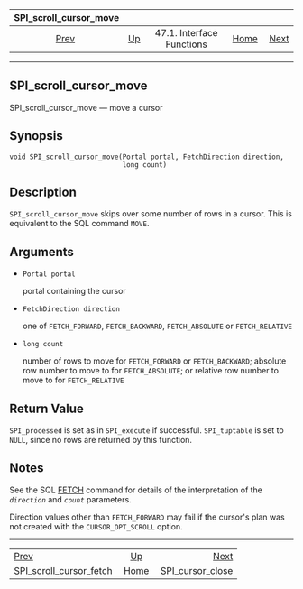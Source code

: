 <!--?xml version="1.0" encoding="UTF-8" standalone="no"?-->

|                      SPI\_scroll\_cursor\_move                      |                                                      |                           |                                                       |                                                       |
| :-----------------------------------------------------------------: | :--------------------------------------------------- | :-----------------------: | ----------------------------------------------------: | ----------------------------------------------------: |
| [Prev](spi-spi-scroll-cursor-fetch.html "SPI_scroll_cursor_fetch")  | [Up](spi-interface.html "47.1. Interface Functions") | 47.1. Interface Functions | [Home](index.html "PostgreSQL 17devel Documentation") |  [Next](spi-spi-cursor-close.html "SPI_cursor_close") |

***

## SPI\_scroll\_cursor\_move

SPI\_scroll\_cursor\_move — move a cursor

## Synopsis

    void SPI_scroll_cursor_move(Portal portal, FetchDirection direction,
                                long count)

## Description

`SPI_scroll_cursor_move` skips over some number of rows in a cursor. This is equivalent to the SQL command `MOVE`.

## Arguments

* `Portal portal`

    portal containing the cursor

* `FetchDirection direction`

    one of `FETCH_FORWARD`, `FETCH_BACKWARD`, `FETCH_ABSOLUTE` or `FETCH_RELATIVE`

* `long count`

    number of rows to move for `FETCH_FORWARD` or `FETCH_BACKWARD`; absolute row number to move to for `FETCH_ABSOLUTE`; or relative row number to move to for `FETCH_RELATIVE`

## Return Value

`SPI_processed` is set as in `SPI_execute` if successful. `SPI_tuptable` is set to `NULL`, since no rows are returned by this function.

## Notes

See the SQL [FETCH](sql-fetch.html "FETCH") command for details of the interpretation of the *`direction`* and *`count`* parameters.

Direction values other than `FETCH_FORWARD` may fail if the cursor's plan was not created with the `CURSOR_OPT_SCROLL` option.

***

|                                                                     |                                                       |                                                       |
| :------------------------------------------------------------------ | :---------------------------------------------------: | ----------------------------------------------------: |
| [Prev](spi-spi-scroll-cursor-fetch.html "SPI_scroll_cursor_fetch")  |  [Up](spi-interface.html "47.1. Interface Functions") |  [Next](spi-spi-cursor-close.html "SPI_cursor_close") |
| SPI\_scroll\_cursor\_fetch                                          | [Home](index.html "PostgreSQL 17devel Documentation") |                                    SPI\_cursor\_close |
